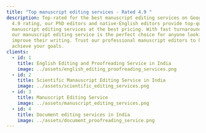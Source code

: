 ```yaml
---
title: "Top manuscript editing services - Rated 4.9 "
description: Top-rated for the best manuscript editing services on Google with
  4.9 rating, our PhD editors and native-English editors provide top-quality
  manuscript editing services at the best pricing. With fast turnaround times,
  our manuscript editing service is the perfect choice for anyone looking to
  improve their writing. Trust our professional manuscript editors to help you
  achieve your goals.
clients:
  - id: 1
    title: English Editing and Proofreading Service in India
    image: ../assets/english_editing_proofreading_services.png
  - id: 2
    title: Scientific Manauscript Editing Service in India
    image: ../assets/scientific_editing_services.png
  - id: 3
    title: Manuscript Editing Service
    image: ../assets/manuscript_editing_services.png
  - id: 4
    title: Document editing services in India
    image: ../assets/document_proofreading_service.png
---
```


